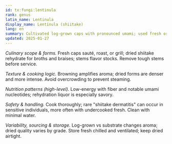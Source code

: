 ```yaml
---
id: tx:fungi:lentinula
rank: genus
latin_name: Lentinula
display_name: Lentinula (shiitake)
lang: en
summary: Cultivated log-grown caps with pronounced umami; used fresh or dried in sautés, braises, noodle soups, and sauces where rehydration liquid becomes a key seasoning.
updated: 2025-01-27
---
```


_Culinary scope & forms._ Fresh caps sauté, roast, or grill; dried shiitake rehydrate for broths and braises; stems flavor stocks. Remove tough stems before service.

_Texture & cooking logic._ Browning amplifies aroma; dried forms are denser and more intense. Avoid overcrowding to prevent steaming.

_Nutrition patterns (high-level)._ Low-energy with fiber and notable umami nucleotides; rehydration liquor is especially savory.

_Safety & handling._ Cook thoroughly; rare "shiitake dermatitis" can occur in sensitive individuals, more often with undercooked fresh. Clean with minimal water.

_Variability, sourcing & storage._ Log-grown vs substrate changes aroma; dried quality varies by grade. Store fresh chilled and ventilated; keep dried airtight.
